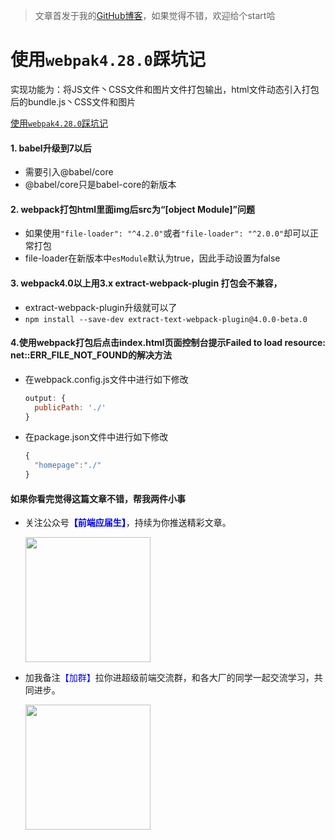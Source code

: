 > 文章首发于我的[GitHub博客](https://github.com/cxuhwiuefhuefu/FEArticles)，如果觉得不错，欢迎给个start哈




# 使用`webpak4.28.0`踩坑记


实现功能为：将JS文件丶CSS文件和图片文件打包输出，html文件动态引入打包后的bundle.js丶CSS文件和图片

[使用`webpak4.28.0`踩坑记](https://github.com/cxuhwiuefhuefu/studyWebpack)



#### 1. babel升级到7以后
- 需要引入@babel/core
- @babel/core只是babel-core的新版本




#### 2. webpack打包html里面img后src为“[object Module]”问题
- 如果使用`"file-loader": "^4.2.0"`或者`"file-loader": "^2.0.0"`却可以正常打包
- file-loader在新版本中`esModule`默认为true，因此手动设置为false



#### 3. webpack4.0以上用3.x extract-webpack-plugin 打包会不兼容，
- extract-webpack-plugin升级就可以了
- `npm install --save-dev extract-text-webpack-plugin@4.0.0-beta.0`

 

#### 4.使用webpack打包后点击index.html页面控制台提示Failed to load resource: net::ERR_FILE_NOT_FOUND的解决方法
- 在webpack.config.js文件中进行如下修改
  ```js
  output: {    
    publicPath: './'
  }
  ```
- 在package.json文件中进行如下修改  
  ```js
  {
    "homepage":"./"
  }
  ``` 




#### 如果你看完觉得这篇文章不错，帮我两件小事
- 关注公众号<text style="color: blue; font-weight: bold;">【前端应届生】</text>，持续为你推送精彩文章。
  
  <img style="width: 200px" src="https://imgkr.cn-bj.ufileos.com/51a2dad3-ae5b-4f66-9717-f0a36e4c68a7.png">
- 加我备注<text style="color: blue" style="color: blue;">【加群】</text>拉你进超级前端交流群，和各大厂的同学一起交流学习，共同进步。
  
  <img style="width: 200px" src="https://imgkr.cn-bj.ufileos.com/36e0b949-54df-4698-9ca2-d7e39ed0e2c0.jpg">  